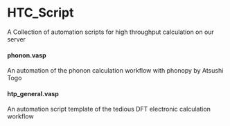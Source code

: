# HTC_Script
A Collection of automation scripts for high throughput calculation on our server
#### phonon.vasp
An automation of the phonon calculation workflow with phonopy by Atsushi Togo

#### htp_general.vasp
An automation script template of the tedious DFT electronic calculation workflow 
